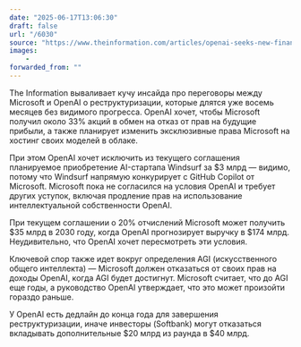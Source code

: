 ```yaml
---
date: "2025-06-17T13:06:30"
draft: false
url: "/6030"
source: "https://www.theinformation.com/articles/openai-seeks-new-financial-concessions-microsoft-top-shareholder?rc=ukjmk2"
images:
    -
forwarded_from: ""
---
```


The Information вываливает кучу инсайда про переговоры между Microsoft и OpenAI о реструктуризации, которые длятся уже восемь месяцев без видимого прогресса. OpenAI хочет, чтобы Microsoft получил около 33% акций в обмен на отказ от прав на будущие прибыли, а также планирует изменить эксклюзивные права Microsoft на хостинг своих моделей в облаке.

При этом OpenAI хочет исключить из текущего соглашения планируемое приобретение AI-стартапа Windsurf за $3 млрд — видимо, потому что Windsurf напрямую конкурирует с GitHub Copilot от Microsoft. Microsoft пока не согласился на условия OpenAI и требует других уступок, включая продление прав на использование интеллектуальной собственности OpenAI.

При текущем соглашении о 20% отчислений Microsoft может получить $35 млрд в 2030 году, когда OpenAI прогнозирует выручку в $174 млрд. Неудивительно, что OpenAI хочет пересмотреть эти условия.

Ключевой спор также идет вокруг определения AGI (искусственного общего интеллекта) — Microsoft должен отказаться от своих прав на доходы OpenAI, когда AGI будет достигнут. Microsoft считает, что до AGI еще годы, а руководство OpenAI утверждает, что это может произойти гораздо раньше.

У OpenAI есть дедлайн до конца года для завершения реструктуризации, иначе инвесторы (Softbank) могут отказаться вкладывать дополнительные $20 млрд из раунда в $40 млрд.
